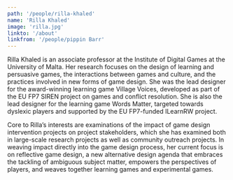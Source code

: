 ```yaml
---
path: '/people/rilla-khaled'
name: 'Rilla Khaled'
image: 'rilla.jpg'
linkto: '/about'
linkfrom: '/people/pippin Barr'
---
```


Rilla Khaled is an associate professor at the Institute of Digital Games at the University of Malta. Her research focuses on the design of learning and persuasive games, the interactions between games and culture, and the practices involved in new forms of game design. She was the lead designer for the award-winning learning game Village Voices, developed as part of the EU FP7 SIREN project on games and conflict resolution. She is also the lead designer for the learning game Words Matter, targeted towards dyslexic players and supported by the EU FP7-funded ILearnRW project.

Core to Rilla’s interests are examinations of the impact of game design intervention projects on project stakeholders, which she has examined both in large-scale research projects as well as community outreach projects. In weaving impact directly into the game design process, her current focus is on reflective game design, a new alternative design agenda that embraces the tackling of ambiguous subject matter, empowers the perspectives of players, and weaves together learning games and experimental games.
